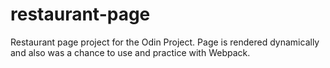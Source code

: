 # restaurant-page
Restaurant page project for the Odin Project.  Page is rendered dynamically and also was a chance to use and practice with Webpack.
